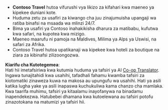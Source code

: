 <!--
CO_OP_TRANSLATOR_METADATA:
{
  "original_hash": "566fa0a014066992b55e6e5b408b24bc",
  "translation_date": "2025-07-12T10:19:47+00:00",
  "source_file": "05-agentic-rag/code_samples/document.md",
  "language_code": "sw"
}
-->
- **Contoso Travel** hutoa vifurushi vya likizo za kifahari kwa maeneo ya kipekee duniani kote.  
- Huduma zetu za usafiri za kiwango cha juu zinajumuisha upangaji wa ratiba binafsi na msaada wa mlinzi 24/7.  
- Bima ya usafiri ya Contoso inahakikisha dharura za matibabu, kufutwa kwa safari, na kupotea kwa mizigo.  
- Maeneo maarufu ni pamoja na Maldives, Milima ya Alps ya Uswisi, na safari za Afrika.  
- Contoso Travel hutoa upatikanaji wa kipekee kwa hoteli za boutique na ziara za kibinafsi zilizoongozwa.

**Kiarifu cha Kutotegemea**:  
Hati hii imetafsiriwa kwa kutumia huduma ya tafsiri ya AI [Co-op Translator](https://github.com/Azure/co-op-translator). Ingawa tunajitahidi kwa usahihi, tafadhali fahamu kwamba tafsiri za kiotomatiki zinaweza kuwa na makosa au upungufu wa usahihi. Hati ya asili katika lugha yake ya asili inapaswa kuchukuliwa kama chanzo cha mamlaka. Kwa taarifa muhimu, tafsiri ya kitaalamu inayofanywa na binadamu inapendekezwa. Hatubebei dhamana kwa kutoelewana au tafsiri potofu zinazotokana na matumizi ya tafsiri hii.